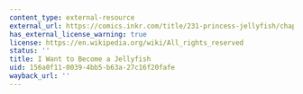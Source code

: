 ```yaml
---
content_type: external-resource
external_url: https://comics.inkr.com/title/231-princess-jellyfish/chapter/7445-chapter-8-i-want-to-be-a-jellyfish?progress=1.08
has_external_license_warning: true
license: https://en.wikipedia.org/wiki/All_rights_reserved
status: ''
title: I Want to Become a Jellyfish
uid: 156a0f11-0039-4bb5-b63a-27c16f20fafe
wayback_url: ''
---
```

